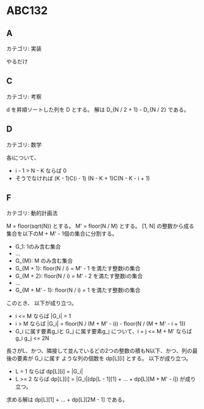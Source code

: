 # ABC132

## A
カテゴリ: 実装

やるだけ

## C
カテゴリ: 考察

d を昇順ソートした列を D とする。
解は D_{N / 2 + 1} - D_{N / 2} である。

## D
カテゴリ: 数学

各iについて、

* i - 1 > N - K ならば 0
* そうでなければ (K - 1)C(i - 1) (N - K + 1)C(N - K - i + 1)

## F
カテゴリ: 動的計画法

M = floor(sqrt(N)) とする。
M' = floor(N / M) とする。
[1, N] の整数から成る集合を以下のM + M' - 1個の集合に分割する。

* G_1: 1のみ含む集合
* ...
* G_{M}: M のみ含む集合
* G_{M + 1}: floor(N / i) = M' - 1 を満たす整数iの集合
* G_{M + 2}: floor(N / i) = M' - 2 を満たす整数iの集合
* ...
* G_{M + M' - 1}: floor(N / i) = 1 を満たす整数iの集合

このとき、 以下が成り立つ。

* i <= M ならば |G_i| = 1
* i > M ならば |G_i| = floor(N / (M + M' - i)) - floor(N / (M + M' - i + 1))
* G_i に属す要素g_iと G_j に属す要素g_j について、i + j <= M + M' ならば g_i g_j <= 2N

長さがL、かつ、隣接して並んでいるどの2つの整数の積もN以下、かつ、列の最後の要素が G_i に属す
ような列の個数を dp[L][i] とする。
以下が成り立つ。

* L = 1 ならば dp[L][i] = |G_i|
* L >= 2 ならば dp[L][i] = |G_i|(dp[L - 1][1] + ... + dp[L][M + M' - i]) が成り立つ。

求める解は dp[L][1] + ... + dp[L][2M - 1] である。
